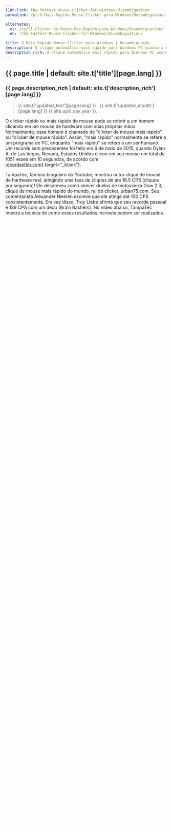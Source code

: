 ```yaml
---
i18n-link: the-fastest-mouse-clicker-for-windows-disambiguation
permalink: /pt/O-Mais-Rapido-Mouse-Clicker-para-Windows/Desambiguacao/

alternates:
  es: /es/El-Clicker-de-Raton-Mas-Rapido-para-Windows/Desambiguacion/
  en: /The-Fastest-Mouse-Clicker-for-Windows/Disambiguation/

title: O Mais Rápido Mouse Clicker para Windows | Desambiguação
description: O clique automático mais rápido para Windows PC usando a API Win32 SendInput() em array. Desambiguação
description_rich: O clique automático mais rápido para Windows PC usando a API Win32 <a href="https://learn.microsoft.com/pt-br/windows/win32/api/winuser/nf-winuser-sendinput" target="_blank">SendInput()</a> em array. Desambiguação
---
```


## {{ page.title | default: site.t['title'][page.lang] }}

### {{ page.description_rich | default: site.t['description_rich'][page.lang] }}

> {{ site.t['updated_text'][page.lang] }} : {{ site.t['updated_month'][page.lang] }} {{ site.upd_day_year }}.

O clicker rápido ou mais rápido do mouse pode se referir a um homem clicando em um mouse de hardware com suas próprias mãos.
Normalmente, esse homem é chamado de "clicker de mouse mais rápido" ou "clicker de mouse rápido".
Assim, "mais rápido" normalmente se refere a um programa de PC, enquanto "mais rápido" se refere a um ser humano.
Um recorde sem precedentes foi feito em 6 de maio de 2015, quando Dylan A. de Las Vegas, Nevada, Estados Unidos
clicou em seu mouse um total de 1051 vezes em 10 segundos, de acordo com
[recordsetter.com](https://recordsetter.com/world-record/mouse-clicks-10/41199){:target="_blank"}.

<p>
TampaTec, famoso blogueiro do Youtube, mostrou outro clique de mouse de hardware real, atingindo uma taxa de cliques de até 16.5&nbsp;CPS (cliques por segundo)!
Ele descreveu como vencer duelos de motosserra Gow&nbsp;2&nbsp;3, clique de mouse mais rápido do mundo, rei do clicker, urban75.com.
Seu comentarista Alexander Nielsen escreve que ele atinge até 100&nbsp;CPS consistentemente.
Em vez disso, Troy Liebe afirma que seu recorde pessoal é 139&nbsp;CPS com um dedo (Brain Bashers).
No vídeo abaixo, TampaTec mostra a técnica de como esses resultados incríveis podem ser realizados.
 <video style="outline:none; width:100%; height:100%;" controls preload="none" poster="/The-Fastest-Mouse-Clicker-for-Windows/videos/worlds-fastest-clicker-720p.jpg">
  <source src="/The-Fastest-Mouse-Clicker-for-Windows/videos/worlds-fastest-clicker-720p.mp4" type="video/mp4"/>
  Seu navegador não suporta a tag de vídeo.
</video>
<a href="https://www.youtube.com/watch?v=r8Tlb3FrmhQ" target="_blank">Watch the original video "World's fastest mouse clicker- How to Win Gow Chainsaw duels!" in Youtube.</a>
</p>

<p>
Sambucha, outro blogueiro do Youtube em ascensão, afirma em 2024 que agora é o ser humano mais rápido a clicar com o mouse no mundo.
No vídeo abaixo, Sambucha demonstra seu orgulho de ser o mais rápido a clicar com o mouse.
 <video style="outline:none; width:100%; height:100%;" controls preload="none" poster="/The-Fastest-Mouse-Clicker-for-Windows/videos/I-Became-The-Fastest-Clicker-UQAbGlKXvBQ-480p.jpg">
  <source src="/The-Fastest-Mouse-Clicker-for-Windows/videos/I-Became-The-Fastest-Clicker-UQAbGlKXvBQ-480p.mp4" type="video/mp4"/>
  Seu navegador não suporta a tag de vídeo.
</video>
<a href="https://www.youtube.com/shorts/UQAbGlKXvBQ" target="_blank">Assista ao vídeo curto original "I became the fastest mouse clicker in the world" em Youtube (em inglês).</a>
</p>


#### Copyright (c) 2016-2025 by [{{ site.t['author_name'][page.lang] }}]({{ site.prod-url }}{{ site.t['home'][page.lang] }}){:target="_blank"}
